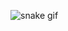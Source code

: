 ![snake gif](https://github.com/OtabekUmarovv/OtabekUmarovv/blob/output/github-contribution-grid-snake.svg)
